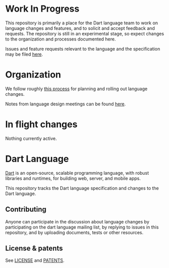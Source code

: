 # Work In Progress

This repository is primarily a place for the Dart language team to work on
language changes and features, and to solicit and accept feedback and requests.
The repository is still in an experimental stage, so expect changes to the
organization and processes documented here.

Issues and feature requests relevant to the language and the specification may
be filed [here](https://github.com/dart-lang/language/issues).

# Organization

We follow
roughly
[this process](https://github.com/dart-lang/language/blob/master/doc/life_of_a_language_feature.md) for
planning and rolling out language changes.

Notes from language design meetings can be
found [here](https://github.com/dart-lang/language/blob/master/minutes/).

# In flight changes

Nothing currently active.

# Dart Language

[Dart][website] is an open-source, scalable programming language, with robust
libraries and runtimes, for building web, server, and mobile apps.

This repository tracks the Dart language specification
and changes to the Dart language.

## Contributing

Anyone can participate in the discussion about language changes
by participating on the dart language mailing list,
by replying to issues in this repository,
and by uploading documents, tests or other resources.

## License & patents

See [LICENSE][license] and [PATENTS][patents].

[website]: https://www.dartlang.org
[license]: https://github.com/dart-lang/language/blob/master/LICENSE
[patents]: https://github.com/dart-lang/language/blob/master/PATENTS


